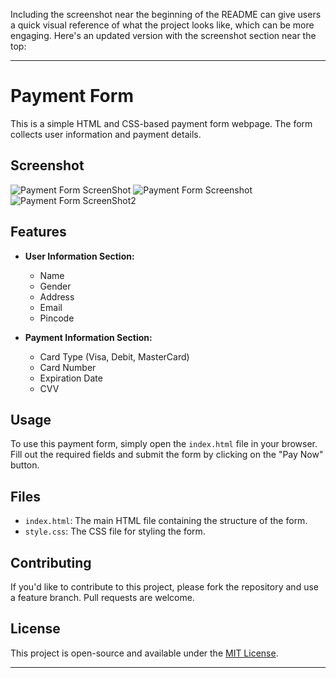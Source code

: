 Including the screenshot near the beginning of the README can give users a quick visual reference of what the project looks like, which can be more engaging. Here's an updated version with the screenshot section near the top:

---

# Payment Form

This is a simple HTML and CSS-based payment form webpage. The form collects user information and payment details.

## Screenshot

![Payment Form ScreenShot](https://github.com/user-attachments/assets/5bbb5bb8-1679-4798-bd47-cf969af7b5b0)
![Payment Form Screenshot](screenshot.png)
![Payment Form ScreenShot2](https://github.com/user-attachments/assets/97d6ef58-d77e-4c0e-a990-535b87ae71af)


## Features

- **User Information Section:**
  - Name
  - Gender
  - Address
  - Email
  - Pincode

- **Payment Information Section:**
  - Card Type (Visa, Debit, MasterCard)
  - Card Number
  - Expiration Date
  - CVV

## Usage

To use this payment form, simply open the `index.html` file in your browser. Fill out the required fields and submit the form by clicking on the "Pay Now" button.

## Files

- `index.html`: The main HTML file containing the structure of the form.
- `style.css`: The CSS file for styling the form.

## Contributing

If you'd like to contribute to this project, please fork the repository and use a feature branch. Pull requests are welcome.

## License

This project is open-source and available under the [MIT License](LICENSE).

---
